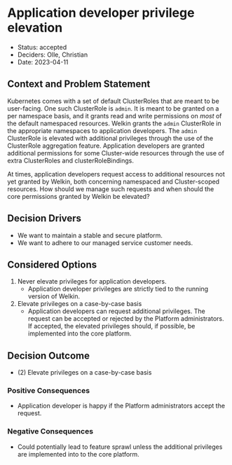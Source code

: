 # Application developer privilege elevation

- Status: accepted
- Deciders: Olle, Christian
- Date: 2023-04-11

## Context and Problem Statement

Kubernetes comes with a set of default ClusterRoles that are meant to be user-facing.
One such ClusterRole is `admin`.
It is meant to be granted on a per namespace basis, and it grants read and write permissions on _most_ of the default namespaced resources.
Welkin grants the `admin` ClusterRole in the appropriate namespaces to application developers.
The `admin` ClusterRole is elevated with additional privileges through the use of the ClusterRole aggregation feature.
Application developers are granted additional permissions for some Cluster-wide resources through the use of extra ClusterRoles and clusterRoleBindings.

At times, application developers request access to additional resources not yet granted by Welkin, both concerning namespaced and Cluster-scoped resources.
How should we manage such requests and when should the core permissions granted by Welkin be elevated?

## Decision Drivers

- We want to maintain a stable and secure platform.
- We want to adhere to our managed service customer needs.

## Considered Options

1. Never elevate privileges for application developers.
    - Application developer privileges are strictly tied to the running version of Welkin.
1. Elevate privileges on a case-by-case basis
    - Application developers can request additional privileges.
      The request can be accepted or rejected by the Platform administrators.
      If accepted, the elevated privileges should, if possible, be implemented into the core platform.

## Decision Outcome

- (2) Elevate privileges on a case-by-case basis

### Positive Consequences

- Application developer is happy if the Platform administrators accept the request.

### Negative Consequences

- Could potentially lead to feature sprawl unless the additional privileges are implemented into to the core platform.
